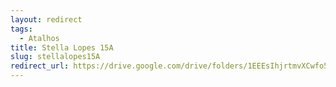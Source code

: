 ```yaml
---
layout: redirect
tags:
  - Atalhos
title: Stella Lopes 15A
slug: stellalopes15A
redirect_url: https://drive.google.com/drive/folders/1EEEsIhjrtmvXCwfo5L0ylAu0NqceiTns?usp=drive_link
---
```

